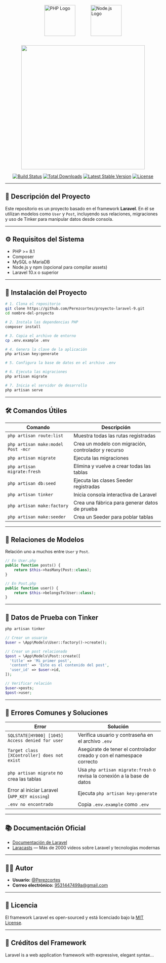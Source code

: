<p align="center">
  <div style="display: flex; justify-content: center; gap: 50px; margin-bottom: 30px;">
    <a href="https://www.php.net/" target="_blank">
      <img src="https://upload.wikimedia.org/wikipedia/commons/2/27/PHP-logo.svg" alt="PHP Logo" style="height: 100px;">
    </a>
    <a href="https://nodejs.org/" target="_blank">
      <img src="https://upload.wikimedia.org/wikipedia/commons/d/d9/Node.js_logo.svg" alt="Node.js Logo" style="height: 100px;">
    </a>
  </div>
</p>

<p align="center"><a href="https://laravel.com" target="_blank"><img src="https://raw.githubusercontent.com/laravel/art/master/logo-lockup/5%20SVG/2%20CMYK/1%20Full%20Color/laravel-logolockup-cmyk-red.svg" width="400"></a></p>

<p align="center">
  <a href="https://travis-ci.org/laravel/framework"><img src="https://travis-ci.org/laravel/framework.svg" alt="Build Status"></a>
  <a href="https://packagist.org/packages/laravel/framework"><img src="https://img.shields.io/packagist/dt/laravel/framework" alt="Total Downloads"></a>
  <a href="https://packagist.org/packages/laravel/framework"><img src="https://img.shields.io/packagist/v/laravel/framework" alt="Latest Stable Version"></a>
  <a href="https://packagist.org/packages/laravel/framework"><img src="https://img.shields.io/packagist/l/laravel/framework" alt="License"></a>
</p>

---

## 📌 Descripción del Proyecto

Este repositorio es un proyecto basado en el framework **Laravel**. En él se utilizan modelos como `User` y `Post`, incluyendo sus relaciones, migraciones y uso de Tinker para manipular datos desde consola.

---

## ⚙️ Requisitos del Sistema

- PHP >= 8.1
- Composer
- MySQL o MariaDB
- Node.js y npm (opcional para compilar assets)
- Laravel 10.x o superior

---

## 🚀 Instalación del Proyecto

```bash
# 1. Clona el repositorio
git clone https://github.com/Perezcortes/proyecto-laravel-9.git
cd nombre-del-proyecto

# 2. Instala las dependencias PHP
composer install

# 3. Copia el archivo de entorno
cp .env.example .env

# 4. Genera la clave de la aplicación
php artisan key:generate

# 5. Configura la base de datos en el archivo .env

# 6. Ejecuta las migraciones
php artisan migrate

# 7. Inicia el servidor de desarrollo
php artisan serve
```

---

## 🛠 Comandos Útiles

| Comando                                | Descripción                                    |
|----------------------------------------|------------------------------------------------|
| `php artisan route:list`              | Muestra todas las rutas registradas           |
| `php artisan make:model Post -mcr`    | Crea un modelo con migración, controlador y recurso |
| `php artisan migrate`                 | Ejecuta las migraciones                       |
| `php artisan migrate:fresh`           | Elimina y vuelve a crear todas las tablas     |
| `php artisan db:seed`                 | Ejecuta las clases Seeder registradas         |
| `php artisan tinker`                  | Inicia consola interactiva de Laravel         |
| `php artisan make:factory`           | Crea una fábrica para generar datos de prueba |
| `php artisan make:seeder`            | Crea un Seeder para poblar tablas             |

---

## 🔄 Relaciones de Modelos

Relación uno a muchos entre `User` y `Post`.

```php
// En User.php
public function posts() {
    return $this->hasMany(Post::class);
}

// En Post.php
public function user() {
    return $this->belongsTo(User::class);
}
```

---

## 🧪 Datos de Prueba con Tinker

```bash
php artisan tinker
```

```php
// Crear un usuario
$user = \App\Models\User::factory()->create();

// Crear un post relacionado
$post = \App\Models\Post::create([
  'title' => 'Mi primer post',
  'content' => 'Este es el contenido del post',
  'user_id' => $user->id,
]);

// Verificar relación
$user->posts;
$post->user;
```

---

## 🧯 Errores Comunes y Soluciones

| Error                                                                  | Solución                                                                 |
|------------------------------------------------------------------------|--------------------------------------------------------------------------|
| `SQLSTATE[HY000] [1045] Access denied for user`                        | Verifica usuario y contraseña en el archivo `.env`                      |
| `Target class [XController] does not exist`                            | Asegúrate de tener el controlador creado y con el namespace correcto   |
| `php artisan migrate` no crea las tablas                              | Usa `php artisan migrate:fresh` o revisa la conexión a la base de datos |
| Error al iniciar Laravel (`APP_KEY missing`)                          | Ejecuta `php artisan key:generate`                                      |
| `.env no encontrado`                                                  | Copia `.env.example` como `.env`                                        |

---

## 📚 Documentación Oficial

- [Documentación de Laravel](https://laravel.com/docs)
- [Laracasts](https://laracasts.com) — Más de 2000 videos sobre Laravel y tecnologías modernas

---

## 🙋‍♂️ Autor

- **Usuario:** [@Perezcortes](https://github.com/Perezcortes)
- **Correo electrónico:** 9531447499a@gmail.com

---

## 📝 Licencia

El framework Laravel es open-sourced y está licenciado bajo la [MIT License](https://opensource.org/licenses/MIT).

---

## 🎁 Créditos del Framework

Laravel is a web application framework with expressive, elegant syntax...
